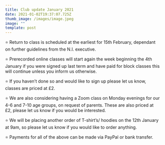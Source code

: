 ```yaml
---
title: Club update January 2021
date: 2021-01-02T19:37:07.725Z
thumb_image: /images/image.jpeg
image: ""
template: post
---
```

<!--StartFragment-->

⭐️ Return to class is scheduled at the earliest for 15th February, dependant on further guidelines from the N.I. executive. 

⭐️ Prerecorded online classes will start again the week beginning the 4th January if you were signed up last term and have paid for block classes this will continue unless you inform us otherwise.

⭐️ If you haven’t done so and would like to sign up please let us know, classes are priced at £2.

⭐️ We are also considering having a Zoom class on Monday evenings for our 4-6 and 7-10 age groups, on request of parents. These are also priced at £2, please let us know if you would be interested. 

⭐️ We will be placing another order of T-shirt’s/ hoodies on the 12th January at 9am, so please let us know if you would like to order anything.

⭐️ Payments for all of the above can be made via PayPal or bank transfer.

<!--EndFragment-->